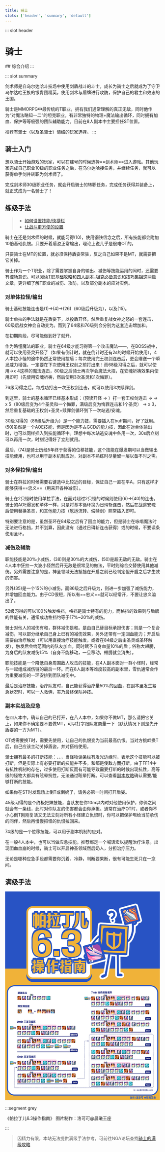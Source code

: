 ```yaml
---
title: 骑士
slots: ['header', 'summary', 'default']
---
```

::: slot header
# 骑士
<FloatTOC />
## 综合介绍
:::

::: slot summary

剑术师是自乌尔达哈斗技场中使用剑盾战斗的斗士，成长为骑士之后就成为了守卫乌尔达哈王族的银胄团精英，使用剑术与盾牌进行攻防，保护自己的君主和效忠的王国。

骑士是MMORPG中最传统的T职业，拥有我们通常理解的真正无敌，同时他作为“对魔法略知一二”的坦克职业，有非常独特的物理+魔法输出循环，同时拥有加血、保护等等极强的团队辅助能力。目前在8人副本中主要担任ST位置。

推荐有骑士（以及圣骑士）情结的玩家选择。
:::

## 骑士入门

想以骑士开始游戏的玩家，可以在建号的时候选择==剑术师==进入游戏。其他玩家完成自己职业10级的职业任务之后，在乌尔达哈接任务<quest name="如何加入剑术师行会" />，并继续<quest name="最强剑术师之路" />任务，就可以获得单手剑并转职为剑术师了。

完成剑术师30级职业任务<quest name="纳尔札尔双剑" type="plus" />，就会开启骑士的转职任务<quest name="自由骑士的誓约" type="plus" />，完成任务获得<item name="骑士之证" />并装备上，就正式成为一名骑士了！

## 练级手法

> * [如何设置技能/快捷栏](/ui/hotbar.md)
> * [让战斗更方便的设置](/ui/battle.md)

骑士在还是剑术师的时候，就能习得<Action name="钢铁信念" />(10)，使用钢铁信念之后，所有技能都会附加10倍基础仇恨。只要开着盾姿正常输出，理论上说几乎是很难OT的。

只要骑士在MT的位置，就必须保持盾姿<Status :id="393" name="钢铁信念" />常驻，反之自己如果不是MT，就需要把它关掉。

骑士作为一个T职业，除了需要掌握自身的输出、减伤等技能运用的同时，还需要有控场意识。可以阅读[T职基础攻略](https://bbs.nga.cn/read.php?tid=19311442)和[四人副本-坦克必备意识和技巧集锦](https://bbs.nga.cn/read.php?tid=15417017)这两篇文章，更详细了解T职业的减伤、攻防，以及部分副本的应对实例。

### 对单体拉怪/输出

骑士基础技能连击是<Action name="先锋剑" />(1)→<Action name="暴乱剑" />(4)→<Action name="战女神之怒" />(26)（60级后升级为<Action name="王权剑" />），以及<Action name="投盾" />(15)。

骑士单拉的手法就是在盾姿下，以投盾开怪，然后重复战女神之怒的一套连击，60级后战女神会自动变为<Action name="王权剑" />。而到了64级和76级则会分别为这套连击增加<Action name="圣灵" />和<Action name="赎罪剑" />。

在初期阶段，<Action name="战逃反应" />尽可能做到好了就开。

作为略懂魔法的职业，骑士在64级才能习得第一个攻击魔法——<Action name="圣灵" />，在BOSS战中，就可以使用圣灵开怪了（如果有倒计时，就在倒计时还有2s的时候开始使用），4人本拉小怪的途中仍然正常使用投盾；每次使用完王权剑连击后，更会赠送一个瞬发威力增强<Action name="圣灵" />，一定要在下次使用王权剑之前打出来！而68级习得<Action name="安魂祈祷" />之后，就可以使用<Action name="安魂祈祷" />→<Action name="圣灵" />x 4这样的魔法连击，80级之后骑士再次学会魔法大招<Action name="悔罪" />，在安魂祈祷效果内使用即可（先使用安魂祈祷，然后使用3次圣灵和1次悔罪）。

76级习得<Action name="赎罪剑" />之后，每成功打出一次王权剑连击，就可以使用3次赎罪剑。

到这里，骑士的基本循环已经基本形成：（预读<Action name="圣灵" />开怪 → ）打一套王权剑连击 → <Action name="战逃反应" /><Action name="安魂祈祷" /> → <Action name="圣灵" /> x 5（80级后变为4个圣灵和一个悔罪，满级后变为悔罪连击和1个圣灵） → <Action name="赎罪剑" /> x 3，然后重复基础的王权剑+圣灵+赎罪剑循环到下一次站逃/安魂。

30级习得的<Action name="深奥之灵" />（86级后升级为<Action name="偿赎剑" />）是一个能力技，需要插入在<Status :id="76" name="战逃反应" />buff期间，好了就用。<Action name="厄运流转" />(50)虽然是一个AOE技能，但是因为是不占GCD的能力技，因此在对单体输出时，也可以同样插入到技能循环中。理想中每次站逃安魂中各用一次，30s后立刻可以再用一次，时刻记得好了立刻就用。

最后，<Action name="调停" />(74)是骑士历经5年终于获得的位移技能，这个技能在爆发期可以当做输出技能使用，也可以用于副本机制应对，对副本不熟练时尽量留一层以备不时之需。

### 对多怪拉怪/输出

骑士在群拉的时候需要<i class="xiv mouse-right-button"></i>右键选中比较近的目标，保证自己一直在平A，只有这样才能够获得==忠义==（用来开各种减伤）。

骑士在2只怪时使用单拉手法，在面对超过2只怪的时候则使用<Action name="全蚀斩" />(6)→<Action name="日珥斩" />(40)的连击。骑士的AOE爆发和单体一样，只是将基本循环换为日珥斩连击，然后在<Action name="战逃反应">战逃</Action><Action name="安魂祈祷">安魂</Action>后使用<Action name="圣环" />替换圣灵，<Action name="悔罪" />和其他能力技（厄运流转、偿赎剑）照常插入即可。

特别要注意的是，虽然圣环在84级之后有了回血的能力，但是骑士在咏唱魔法时无法进行格挡，并不划算，因此没有<Status :id="2673" name="神圣魔法效果提高" />（通过日珥斩连击获得）或<Status :id="1368" name="安魂祈祷" />的时候，不要读条使用圣环。

### 减伤及辅助

职能技能<Action name="铁壁" />是20%小减伤，<Action name="预警" />(38)则是30%的大减伤，<Action name="神圣领域" />(50)是超无敌的无敌。骑士在4人本中狂拉一大波小怪然后开无敌是很常见的做法，平时则综合交替使用其他减伤。另外需要注意的是，神圣领域无法抵挡在开启之前已经判定但开启之后才生效的伤害。

另外<Action name="盾阵" />(35)是一个15%的小减伤，而86级之后升级为<Action name="圣盾阵" />，则进一步加强了减伤能力，并增加回血能力。由于CD很短，所以有==忠义==就可以经常开，不要让忠义溢出了。

52级习得的<Action name="壁垒" />可以100%触发格挡，格挡是骑士特有的能力，而格挡的效果则与盾牌的性能有关，通常成功格挡约等于17%~20%的减伤。

骑士对他人的减伤有<Action name="保护" />和<Action name="干预" />，群体减伤是<Action name="圣光幕帘" />和<Action name="武装戍卫" />。<Action name="保护" />是由自己替目标承担伤害；<Action name="干预" />则是一个复合减伤，可以部分继承自己身上已有的减伤效果，另外还带有一定回血能力；<Action name="圣光幕帘" />开启后需要由治疗触发（可以用直接治疗技能触发，或者在84级之后由圣灵或圣环触发），触发后会给范围内的队友加血，同时赋予自身血量10%的盾；<Action name="武装戍卫" />俗称大翅膀，为身后的队友减伤15%（自身不能移动，一旦移动，翅膀就会消失）。

职能技能<Action name="雪仇" />是一个降低自身周围敌人攻击的技能，在4人副本面对一群小怪时，经常与<Action name="亲疏自行" />一起组成减伤链的最后一环。而在8人副本等难度较高的副本里，雪仇通常会作为重要减伤的一环安排到团队减伤中。

最后<Action name="深仁厚泽" />是治疗技能，治疗队友时，自己能获得治疗量50%的回血，在副本里发生紧急状况时，可以一人救俩，实乃最终保队神技。

### 副本实战及应急

在四人本中，确认自己的<Status :id="393" name="钢铁信念" />已打开，在八人本中，如果你不做MT，那么请把它关上，如果你不确定要不要做MT，可以打字跟队友商量一下（默认情况下则是先开盾姿的一方为MT）。

OT或需要换T时，需要先使用<Action name="挑衅" />，让自己的仇恨变为当前最高仇恨。当对方挑衅换T后，自己应该主动关掉盾姿，并对搭档使用<Action name="退避" />。

骑士拥有最多的打断技能：<Action name="下踢" />、<Action name="插言" />、<Action name="盾牌猛击" />，当怪物读条栏有发光边缘时，表示这个技能可以被<Action name="插言" />打断，但是实际上有必要打断的技能并不多。<Action name="下踢" />和<Action name="盾牌猛击" />都是使敌方<Status :id="2" name="眩晕" />而打断，由于FF14中有抗性机制的存在，过多使用打断反而有可能导致需要打断的时候出现抗性，高等级的怪物大都具有眩晕抗性，无法通过眩晕打断。可以查看[副本攻略](/duty/)确认需要/能够打断的技能。

如果你在ST时发现场上倒T或倒奶了，请务必第一时间打开盾姿<Status :id="393" name="钢铁信念" />。

45级习得的<Action name="保护" />是个终极把妹技能，当队友在你10m以内时对他使用保护，你俩之间就会有一条线，此时对你队友的伤害都会由你承担。通常在治疗OT时，或者你不小心倒T刚刚复活又无法立刻对所有小怪建立仇恨时，你可以把保护甩给当前承伤的同伴，然后再慢慢把怪的仇恨拉回来。

74级的<Action name="调停" />是一个位移技能，可以用于副本机制的应对。

在一般4人本中，<Action name="神圣领域" />也可以当做应急技能。推荐绑定一个喊话宏以提醒治疗注意。出现团血血崩的时候，骑士可以开启神圣领域然后奶人，分担治疗压力。

无论是哪种应急手段都需要你沉着、冷静，判断要果断，很有可能生死只在一念间。

## 满级手法

<img src="./job.assets/pld_6_3.jpg" />

:::segment grey

《帕拉丁儿6.3操作指南》 图片制作：洛可可@晨曦王座

:::

> 因精力有限，本站无法提供满级手法参考，可前往NGA论坛查找[骑士的满级攻略](https://bbs.nga.cn/thread.php?key=%E9%AA%91%E5%A3%AB&fid=698)
